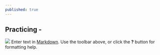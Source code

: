 ```yaml
---
published: true
---
```

## Practicing  -

![]({{site.baseurl}}/https://pbs.twimg.com/media/DAw5s62W0AATo1n.jpg)
Enter text in [Markdown](http://daringfireball.net/projects/markdown/). Use the toolbar above, or click the **?** button for formatting help.
